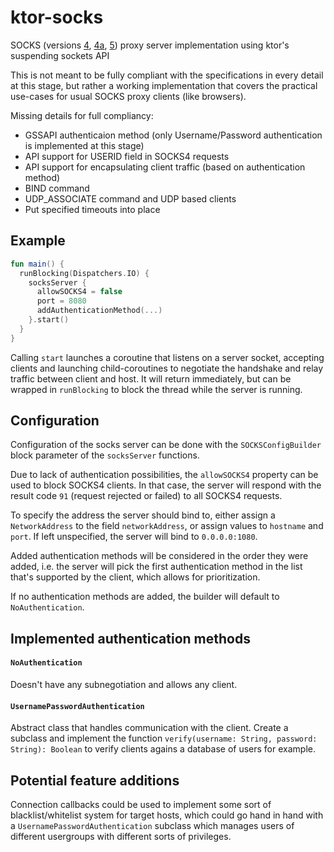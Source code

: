 # ktor-socks
SOCKS (versions [4](http://ftp.icm.edu.pl/packages/socks/socks4/SOCKS4.protocol), [4a](https://www.openssh.com/txt/socks4a.protocol), [5](https://tools.ietf.org/html/rfc1928)) proxy server implementation using ktor's suspending sockets API

This is not meant to be fully compliant with the specifications in every detail at this stage, but rather a working implementation that covers the practical use-cases for usual SOCKS proxy clients (like browsers).

Missing details for full compliancy:
- GSSAPI authenticaion method (only Username/Password authentication is implemented at this stage)
- API support for USERID field in SOCKS4 requests
- API support for encapsulating client traffic (based on authentication method)
- BIND command
- UDP_ASSOCIATE command and UDP based clients
- Put specified timeouts into place

## Example
```kotlin
fun main() {
  runBlocking(Dispatchers.IO) {
    socksServer {
      allowSOCKS4 = false
      port = 8080
      addAuthenticationMethod(...)
    }.start()
  }
}
```

Calling `start` launches a coroutine that listens on a server socket, accepting clients and launching child-coroutines to negotiate the handshake and relay traffic between client and host. It will return immediately, but can be wrapped in `runBlocking` to block the thread while the server is running.

## Configuration
Configuration of the socks server can be done with the `SOCKSConfigBuilder` block parameter of the `socksServer` functions.

Due to lack of authentication possibilities, the `allowSOCKS4` property can be used to block SOCKS4 clients. In that case, the server will respond with the result code `91` (request rejected or failed) to all SOCKS4 requests.

To specify the address the server should bind to, either assign a `NetworkAddress` to the field `networkAddress`, or assign values to `hostname` and `port`. If left unspecified, the server will bind to `0.0.0.0:1080`.

Added authentication methods will be considered in the order they were added, i.e. the server will pick the first authentication method in the list that's supported by the client, which allows for prioritization.

If no authentication methods are added, the builder will default to `NoAuthentication`.

## Implemented authentication methods
#### `NoAuthentication`
Doesn't have any subnegotiation and allows any client.

#### `UsernamePasswordAuthentication`
Abstract class that handles communication with the client. Create a subclass and implement the function `verify(username: String, password: String): Boolean` to verify clients agains a database of users for example.

## Potential feature additions
Connection callbacks could be used to implement some sort of blacklist/whitelist system for target hosts, which could go hand in hand with a `UsernamePasswordAuthentication` subclass which manages users of different usergroups with different sorts of privileges.
